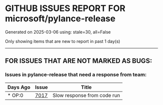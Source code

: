 
# GITHUB ISSUES REPORT FOR microsoft/pylance-release


Generated on 2025-03-06 using: stale=30, all=False


Only showing items that are new to report in past 1 day(s)


---

## FOR ISSUES THAT ARE NOT MARKED AS BUGS:


### Issues in pylance-release that need a response from team:

| Days Ago | Issue | Title |
| --- | --- | --- |
 | \* OP:0  |[7017](https://github.com/microsoft/pylance-release/issues/7017 "Slow response from code run")  |Slow response from code run |




















